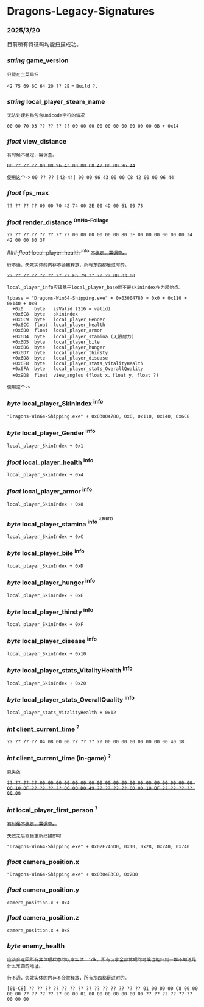 # Dragons-Legacy-Signatures

### 2025/3/20

目前所有特征码均能扫描成功。

### *string* game_version
`只能在主菜单扫`

`42 75 69 6C 64 20 ?? 2E` = `Build ?.`

### *string* local_player_steam_name
`无法处理名称包含Unicode字符的情况`

`00 00 70 03 ?? ?? ?? ?? 00 00 00 00 00 00 00 00 00 00 0B + 0x14`

### *float* view_distance
~~`有时候不稳定，需调查。`~~

~~`00 ?? ?? ?? 00 00 96 43 00 00 C8 42 00 00 96 44`~~

`使用这个->` `00 ?? ?? [42-44] 00 00 96 43 00 00 C8 42 00 00 96 44`

### *float* fps_max
`?? ?? ?? ?? 00 00 70 42 74 00 2E 00 4D 00 61 00 78`

### *float* render_distance <sup>0=No-Foliage</sup>
`?? ?? ?? ?? ?? ?? ?? ?? 00 00 00 00 00 00 80 3F 00 00 00 00 00 00 34 42 00 00 80 3F`

~~### *float* local_player_health <sup>info<sup>~~
~~`不稳定，需调查。`~~

~~`行不通，失效实体的内存不会被释放，所有东西都是过时的。`~~

~~`?? ?? ?? ?? ?? ?? ?? ?? E6 79 ?? ?? ?? 00 03 00`~~

`local_player_info应该基于local_player_base而不是skinindex作为起始点。`

```
lpbase = "Dragons-Win64-Shipping.exe" + 0x03004780 + 0x0 + 0x110 + 0x140 + 0x0
  +0x0    byte   isValid (216 = valid)
  +0x6C8  byte   skinindex
  +0x6C9  byte   local_player_Gender
  +0x6CC  float  local_player_health
  +0x6D0  float  local_player_armor
  +0x6D4  byte   local_player_stamina (无限耐力)
  +0x6D5  byte   local_player_bile
  +0x6D6  byte   local_player_hunger
  +0x6D7  byte   local_player_thirsty
  +0x6D8  byte   local_player_disease
  +0x6E8  byte   local_player_stats_VitalityHealth
  +0x6FA  byte   local_player_stats_OverallQuality
  +0x9D8  float  view_angles (float x，float y, float ?)
```

`使用这个->`

### *byte* local_player_SkinIndex <sup>info<sup>
`"Dragons-Win64-Shipping.exe" + 0x03004780, 0x0, 0x110, 0x140, 0x6C8`

### *byte* local_player_Gender <sup>info<sup>
`local_player_SkinIndex + 0x1`

### *float* local_player_health <sup>info<sup>
`local_player_SkinIndex + 0x4`

### *float* local_player_armor <sup>info<sup>
`local_player_SkinIndex + 0x8`

### *byte* local_player_stamina <sup>info<sup> <sup>无限耐力<sup> 
`local_player_SkinIndex + 0xC`

### *byte* local_player_bile <sup>info<sup>
`local_player_SkinIndex + 0xD`

### *byte* local_player_hunger <sup>info<sup>
`local_player_SkinIndex + 0xE`

### *byte* local_player_thirsty <sup>info<sup>
`local_player_SkinIndex + 0xF`

### *byte* local_player_disease <sup>info<sup>
`local_player_SkinIndex + 0x10`

### *byte* local_player_stats_VitalityHealth <sup>info<sup>
`local_player_SkinIndex + 0x20`

### *byte* local_player_stats_OverallQuality <sup>info<sup>
`local_player_stats_VitalityHealth + 0x12`

### *int* client_current_time <sup>?</sup>
`?? ?? ?? ?? 04 08 00 00 ?? ?? ?? ?? 00 00 00 00 00 00 00 00 40 18`

### *int* client_current_time (in-game) <sup>?</sup>
`已失效`

~~`?? ?? ?? ?? 00 00 00 00 00 00 00 00 00 00 00 00 00 00 00 00 00 00 00 00 10 BF ?? ?? ?? ?? 00 00 D0 49 ?? ?? ?? ?? 00 00 18 BF ?? ?? ?? ?? 00 00`~~

### *int* local_player_first_person <sup>?</sup>
~~`有时候不稳定，需调查。`~~

`失效之后直接重新扫描即可`

`"Dragons-Win64-Shipping.exe" + 0x02F746D0, 0x10, 0x28, 0x2A0, 0x740`

### *float* camera_position.x

`"Dragons-Win64-Shipping.exe" + 0x0304B3C0, 0x2D0`

### *float* camera_position.y

`camera_position.x + 0x4`

### *float* camera_position.z

`camera_position.x + 0x8`

### *byte* enemy_health
~~`应该会返回所有非休眠状态的玩家实体，idk，所有玩家全部休眠的时候也能扫到一堆不知道是什么东西的地址。`~~

`行不通，失效实体的内存不会被释放，所有东西都是过时的。`

`[01-C8] ?? ?? ?? ?? ?? ?? ?? ?? ?? ?? ?? ?? ?? ?? 01 00 00 00 C8 00 00 00 00 ?? ?? ?? ?? ?? 00 00 01 00 00 00 00 00 00 00 ?? ?? ?? ?? ?? ?? 00 00 00`
